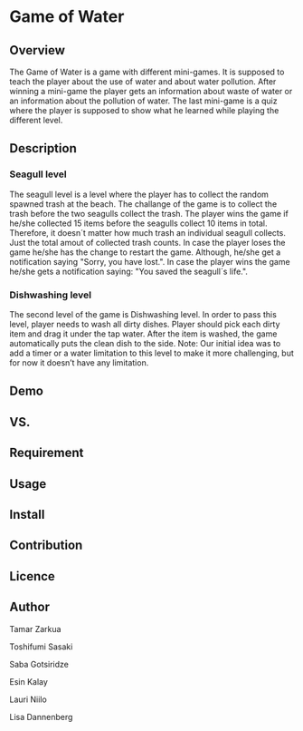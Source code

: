 ﻿
Game of Water
====

## Overview
The Game of Water is a game with different mini-games. It is supposed to teach the player about
the use of water and about water pollution. After winning a mini-game the player gets an information 
about waste of water or an information about the pollution of water. The last mini-game is a quiz 
where the player is supposed to show what he learned while playing the different level.


## Description

### Seagull level
The seagull level is a level where the player has to collect the random spawned trash at the beach.
The challange of the game is to collect the trash before the two seagulls collect the trash.
The player wins the game if he/she collected 15 items before the seagulls collect 10 items in total.
Therefore,  it doesn´t matter how much trash an individual seagull collects. Just the total amout of 
collected trash counts. In  case the player loses the game he/she has the change to restart the game.
Although, he/she get a notification saying "Sorry, you have lost.". In case the player wins the game he/she
gets a notification saying: "You saved the seagull´s life.".

### Dishwashing level
The second level of the game is Dishwashing level. In order to pass this level, player needs to wash all dirty dishes. Player should pick each dirty item and drag it under the tap water. After the item is washed, the game automatically puts the clean dish to the side. Note: Our initial idea was to add a timer or a water limitation to this level to make it more challenging, but for now it doesn’t have any limitation.



## Demo

## VS. 

## Requirement

## Usage

## Install

## Contribution

## Licence

## Author
Tamar Zarkua 

Toshifumi Sasaki 

Saba Gotsiridze 

Esin Kalay 

Lauri Niilo 

Lisa Dannenberg 

```

